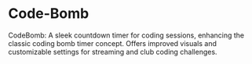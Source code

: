 # Code-Bomb
CodeBomb: A sleek countdown timer for coding sessions, enhancing the classic coding bomb timer concept. Offers improved visuals and customizable settings for streaming and club coding challenges.
